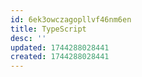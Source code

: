```yaml
---
id: 6ek3owczagopllvf46nm6en
title: TypeScript
desc: ''
updated: 1744288028441
created: 1744288028441
---
```

